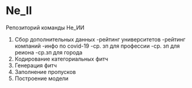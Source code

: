 # Ne_II
Репозиторий команды Не_ИИ
1. Сбор дополнительных данных
    -рейтинг университетов
    -рейтинг компаний
    -инфо по covid-19
    -ср. зп для профессии
    -ср. зп для реиона
    -ср.зп для города
2. Кодирование категориальных фитч
3. Генерация фитч
4. Заполнение пропусков
5. Построение модели
